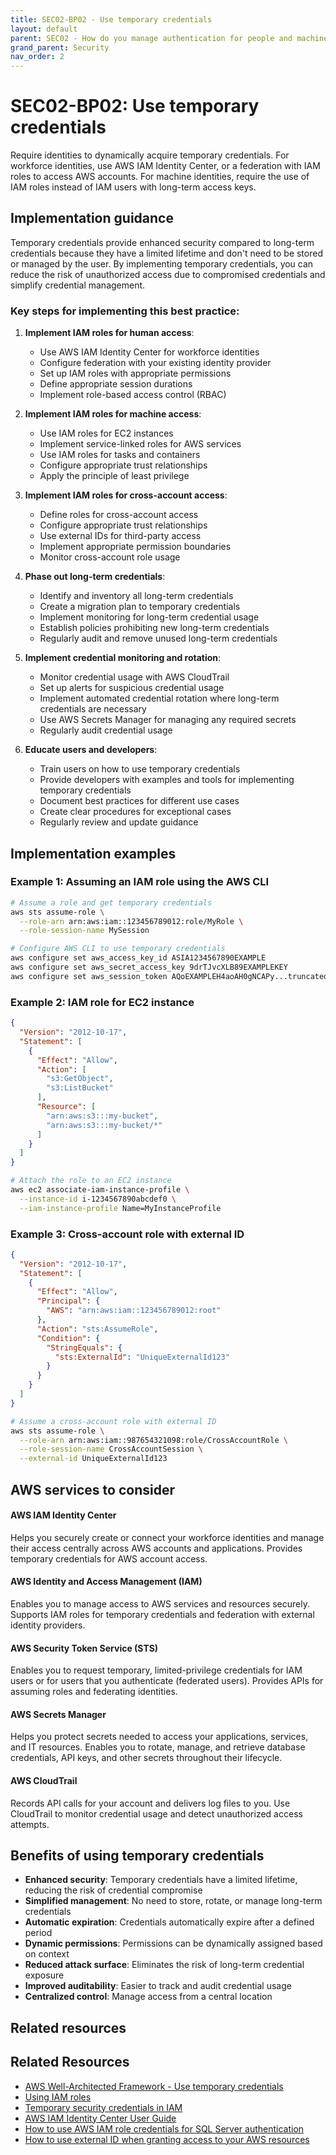 ```yaml
---
title: SEC02-BP02 - Use temporary credentials
layout: default
parent: SEC02 - How do you manage authentication for people and machines?
grand_parent: Security
nav_order: 2
---
```


<div class="pillar-header">
  <h1>SEC02-BP02: Use temporary credentials</h1>
  <p>Require identities to dynamically acquire temporary credentials. For workforce identities, use AWS IAM Identity Center, or a federation with IAM roles to access AWS accounts. For machine identities, require the use of IAM roles instead of IAM users with long-term access keys.</p>
</div>

## Implementation guidance

Temporary credentials provide enhanced security compared to long-term credentials because they have a limited lifetime and don't need to be stored or managed by the user. By implementing temporary credentials, you can reduce the risk of unauthorized access due to compromised credentials and simplify credential management.

### Key steps for implementing this best practice:

1. **Implement IAM roles for human access**:
   - Use AWS IAM Identity Center for workforce identities
   - Configure federation with your existing identity provider
   - Set up IAM roles with appropriate permissions
   - Define appropriate session durations
   - Implement role-based access control (RBAC)

2. **Implement IAM roles for machine access**:
   - Use IAM roles for EC2 instances
   - Implement service-linked roles for AWS services
   - Use IAM roles for tasks and containers
   - Configure appropriate trust relationships
   - Apply the principle of least privilege

3. **Implement IAM roles for cross-account access**:
   - Define roles for cross-account access
   - Configure appropriate trust relationships
   - Use external IDs for third-party access
   - Implement appropriate permission boundaries
   - Monitor cross-account role usage

4. **Phase out long-term credentials**:
   - Identify and inventory all long-term credentials
   - Create a migration plan to temporary credentials
   - Implement monitoring for long-term credential usage
   - Establish policies prohibiting new long-term credentials
   - Regularly audit and remove unused long-term credentials

5. **Implement credential monitoring and rotation**:
   - Monitor credential usage with AWS CloudTrail
   - Set up alerts for suspicious credential usage
   - Implement automated credential rotation where long-term credentials are necessary
   - Use AWS Secrets Manager for managing any required secrets
   - Regularly audit credential usage

6. **Educate users and developers**:
   - Train users on how to use temporary credentials
   - Provide developers with examples and tools for implementing temporary credentials
   - Document best practices for different use cases
   - Create clear procedures for exceptional cases
   - Regularly review and update guidance

## Implementation examples

### Example 1: Assuming an IAM role using the AWS CLI

```bash
# Assume a role and get temporary credentials
aws sts assume-role \
  --role-arn arn:aws:iam::123456789012:role/MyRole \
  --role-session-name MySession

# Configure AWS CLI to use temporary credentials
aws configure set aws_access_key_id ASIA1234567890EXAMPLE
aws configure set aws_secret_access_key 9drTJvcXLB89EXAMPLEKEY
aws configure set aws_session_token AQoEXAMPLEH4aoAH0gNCAPy...truncated
```

### Example 2: IAM role for EC2 instance

```json
{
  "Version": "2012-10-17",
  "Statement": [
    {
      "Effect": "Allow",
      "Action": [
        "s3:GetObject",
        "s3:ListBucket"
      ],
      "Resource": [
        "arn:aws:s3:::my-bucket",
        "arn:aws:s3:::my-bucket/*"
      ]
    }
  ]
}
```

```bash
# Attach the role to an EC2 instance
aws ec2 associate-iam-instance-profile \
  --instance-id i-1234567890abcdef0 \
  --iam-instance-profile Name=MyInstanceProfile
```

### Example 3: Cross-account role with external ID

```json
{
  "Version": "2012-10-17",
  "Statement": [
    {
      "Effect": "Allow",
      "Principal": {
        "AWS": "arn:aws:iam::123456789012:root"
      },
      "Action": "sts:AssumeRole",
      "Condition": {
        "StringEquals": {
          "sts:ExternalId": "UniqueExternalId123"
        }
      }
    }
  ]
}
```

```bash
# Assume a cross-account role with external ID
aws sts assume-role \
  --role-arn arn:aws:iam::987654321098:role/CrossAccountRole \
  --role-session-name CrossAccountSession \
  --external-id UniqueExternalId123
```

## AWS services to consider

<div class="aws-service">
  <div class="aws-service-content">
    <h4>AWS IAM Identity Center</h4>
    <p>Helps you securely create or connect your workforce identities and manage their access centrally across AWS accounts and applications. Provides temporary credentials for AWS account access.</p>
  </div>
</div>

<div class="aws-service">
  <div class="aws-service-content">
    <h4>AWS Identity and Access Management (IAM)</h4>
    <p>Enables you to manage access to AWS services and resources securely. Supports IAM roles for temporary credentials and federation with external identity providers.</p>
  </div>
</div>

<div class="aws-service">
  <div class="aws-service-content">
    <h4>AWS Security Token Service (STS)</h4>
    <p>Enables you to request temporary, limited-privilege credentials for IAM users or for users that you authenticate (federated users). Provides APIs for assuming roles and federating identities.</p>
  </div>
</div>

<div class="aws-service">
  <div class="aws-service-content">
    <h4>AWS Secrets Manager</h4>
    <p>Helps you protect secrets needed to access your applications, services, and IT resources. Enables you to rotate, manage, and retrieve database credentials, API keys, and other secrets throughout their lifecycle.</p>
  </div>
</div>

<div class="aws-service">
  <div class="aws-service-content">
    <h4>AWS CloudTrail</h4>
    <p>Records API calls for your account and delivers log files to you. Use CloudTrail to monitor credential usage and detect unauthorized access attempts.</p>
  </div>
</div>

## Benefits of using temporary credentials

- **Enhanced security**: Temporary credentials have a limited lifetime, reducing the risk of credential compromise
- **Simplified management**: No need to store, rotate, or manage long-term credentials
- **Automatic expiration**: Credentials automatically expire after a defined period
- **Dynamic permissions**: Permissions can be dynamically assigned based on context
- **Reduced attack surface**: Eliminates the risk of long-term credential exposure
- **Improved auditability**: Easier to track and audit credential usage
- **Centralized control**: Manage access from a central location

## Related resources

<div class="related-resources">
  <h2>Related Resources</h2>
  <ul>
    <li><a href="https://docs.aws.amazon.com/wellarchitected/latest/framework/sec_identities_unique.html">AWS Well-Architected Framework - Use temporary credentials</a></li>
    <li><a href="https://docs.aws.amazon.com/IAM/latest/UserGuide/id_roles_use.html">Using IAM roles</a></li>
    <li><a href="https://docs.aws.amazon.com/IAM/latest/UserGuide/id_credentials_temp.html">Temporary security credentials in IAM</a></li>
    <li><a href="https://docs.aws.amazon.com/singlesignon/latest/userguide/what-is.html">AWS IAM Identity Center User Guide</a></li>
    <li><a href="https://aws.amazon.com/blogs/security/how-to-use-aws-iam-role-credentials-for-sql-server-authentication/">How to use AWS IAM role credentials for SQL Server authentication</a></li>
    <li><a href="https://aws.amazon.com/blogs/security/how-to-use-external-id-when-granting-access-to-your-aws-resources/">How to use external ID when granting access to your AWS resources</a></li>
  </ul>
</div>
